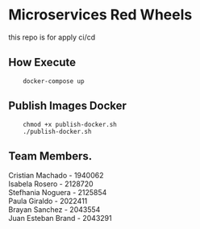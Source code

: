 # Microservices Red Wheels

this repo is for apply ci/cd

## How Execute

```
    docker-compose up  
```

## Publish Images Docker

```
    chmod +x publish-docker.sh
    ./publish-docker.sh
```

## Team Members. 
Cristian Machado - 1940062 <br>
Isabela Rosero - 2128720 <br>
Stefhania Noguera - 2125854 <br>
Paula Giraldo - 2022411 <br>
Brayan Sanchez - 2043554 <br>
Juan Esteban Brand - 2043291 <br>
